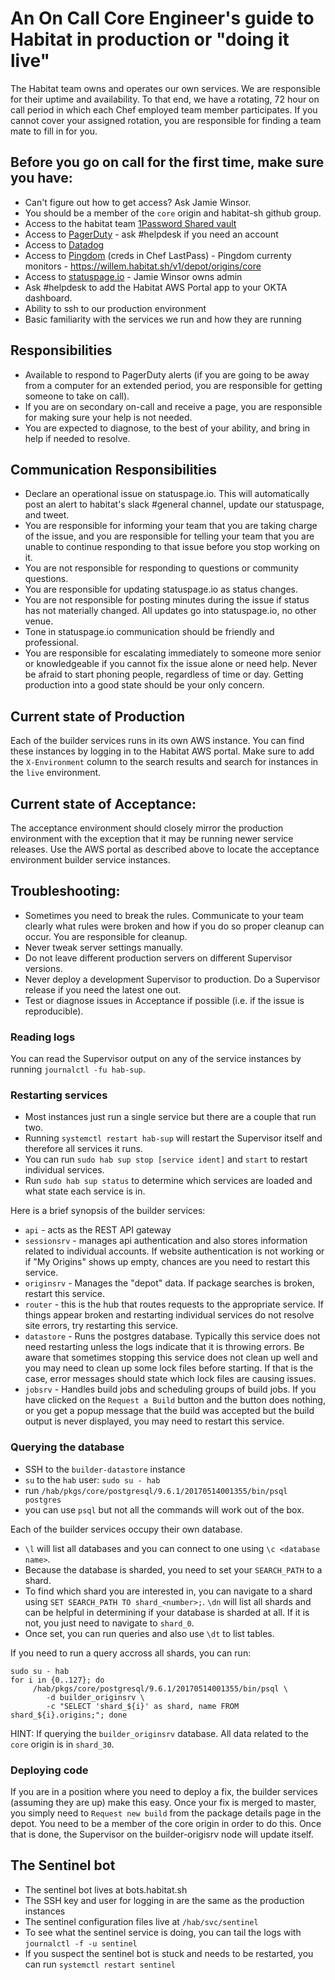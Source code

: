 # An On Call Core Engineer's guide to Habitat in production or "doing it live"

The Habitat team owns and operates our own services.  We are responsible for their uptime and availability.  To that end, we have a rotating, 72 hour on call period in which each Chef employed team member participates. If you cannot cover your assigned rotation, you are responsible for finding a team mate to fill in for you.

## Before you go on call for the first time, make sure you have:

* Can't figure out how to get access? Ask Jamie Winsor.
* You should be a member of the `core` origin and habitat-sh github group.
* Access to the habitat team [1Password Shared vault](https://team-habitat.1password.com)
* Access to [PagerDuty](https://opscode.pagerduty.com) - ask #helpdesk if you need an account
* Access to [Datadog](https://app.datadoghq.com)
* Access to [Pingdom](https://my.pingdom.com) (creds in Chef LastPass) - Pingdom currenty monitors - https://willem.habitat.sh/v1/depot/origins/core
* Access to [statuspage.io](https://statuspage.io) - Jamie Winsor owns admin
* Ask #helpdesk to add the Habitat AWS Portal app to your OKTA dashboard.
* Ability to ssh to our production environment
* Basic familiarity with the services we run and how they are running

## Responsibilities

* Available to respond to PagerDuty alerts (if you are going to be away from a computer for an extended period, you are responsible for getting someone to take on call).
* If you are on secondary on-call and receive a page, you are responsible for making sure your help is not needed.
* You are expected to diagnose, to the best of your ability, and bring in help if needed to resolve.

## Communication Responsibilities
* Declare an operational issue on statuspage.io. This will automatically post an alert to habitat's slack #general channel, update our statuspage, and tweet.
* You are responsible for informing your team that you are taking charge of the issue, and you are responsible for telling your team that you are unable to continue responding to that issue before you stop working on it.
* You are not responsible for responding to questions or community questions.
* You are responsible for updating statuspage.io as status changes.
* You are not responsible for posting minutes during the issue if status has not materially changed. All updates go into statuspage.io, no other venue.
* Tone in statuspage.io communication should be friendly and professional.
* You are responsible for escalating immediately to someone more senior or knowledgeable if you cannot fix the issue alone or need help. Never be afraid to start phoning people, regardless of time or day. Getting production into a good state should be your only concern.

## Current state of Production

Each of the builder services runs in its own AWS instance. You can find these instances by logging in to the Habitat AWS portal. Make sure to add the `X-Environment` column to the search results and search for instances in the `live` environment.

## Current state of Acceptance:

The acceptance environment should closely mirror the production environment with the exception that it may be running newer service releases. Use the AWS portal as described above to locate the acceptance environment builder service instances.

## Troubleshooting:

- Sometimes you need to break the rules. Communicate to your team clearly what rules were broken and how if you do so proper cleanup can occur. You are responsible for cleanup.
- Never tweak server settings manually.
- Do not leave different production servers on different Supervisor versions.
- Never deploy a development Supervisor to production. Do a Supervisor release if you need the latest one out.
- Test or diagnose issues in Acceptance if possible (i.e. if the issue is reproducible).

### Reading logs

You can read the Supervisor output on any of the service instances by running `journalctl -fu hab-sup`.

### Restarting services

- Most instances just run a single service but there are a couple that run two.
- Running `systemctl restart hab-sup` will restart the Supervisor itself and therefore all services it runs.
- You can run `sudo hab sup stop [service ident]` and `start` to restart individual services.
- Run `sudo hab sup status` to determine which services are loaded and what state each service is in.

Here is a brief synopsis of the builder services:

* `api` - acts as the REST API gateway
* `sessionsrv` - manages api authentication and also stores information related to individual accounts. If website authentication is not working or if "My Origins" shows up empty, chances are you need to restart this service.
* `originsrv` - Manages the "depot" data. If package searches is broken, restart this service.
* `router` - this is the hub that routes requests to the appropriate service. If things appear broken and restarting individual services do not resolve site errors, try restarting this service.
* `datastore` - Runs the postgres database. Typically this service does not need restarting unless the logs indicate that it is throwing errors. Be aware that sometimes stopping this service does not clean up well and you may need to clean up some lock files before starting. If that is the case, error messages should state which lock files are causing issues.
* `jobsrv` - Handles build jobs and scheduling groups of build jobs. If you have clicked on the `Request a Build` button and the button does nothing, or you get a popup message that the build was accepted but the build output is never displayed, you may need to restart this service.

### Querying the database

* SSH to the `builder-datastore` instance
* `su` to the `hab` user: `sudo su - hab`
* run `/hab/pkgs/core/postgresql/9.6.1/20170514001355/bin/psql postgres`
* you can use `psql` but not all the commands will work out of the box.

Each of the builder services occupy their own database.
- `\l` will list all databases and you can connect to one using `\c <database name>`.
- Because the database is sharded, you need to set your `SEARCH_PATH` to a shard.
- To find which shard you are interested in, you can navigate to a shard using `SET SEARCH_PATH TO shard_<number>;`. `\dn` will list all shards and can be helpful in determining if your database is sharded at all. If it is not, you just need to navigate to `shard_0`.
- Once set, you can run queries and also use `\dt` to list tables.

If you need to run a query accross all shards, you can run:

```
sudo su - hab
for i in {0..127}; do
     /hab/pkgs/core/postgresql/9.6.1/20170514001355/bin/psql \
        -d builder_originsrv \
        -c "SELECT 'shard_${i}' as shard, name FROM shard_${i}.origins;"; done
```

HINT: If querying the `builder_originsrv` database. All data related to the `core` origin is in `shard_30`.

### Deploying code

If you are in a position where you need to deploy a fix, the builder services (assuming they are up) make this easy. Once your fix is merged to master, you simply need to `Request new build` from the package details page in the depot. You need to be a member of the core origin in order to do this. Once that is done, the Supervisor on the builder-origisrv node will update itself.

## The Sentinel bot

* The sentinel bot lives at bots.habitat.sh
* The SSH key and user for logging in are the same as the production instances
* The sentinel configuration files live at `/hab/svc/sentinel`
* To see what the sentinel service is doing, you can tail the logs with `journalctl -f -u sentinel`
* If you suspect the sentinel bot is stuck and needs to be restarted, you can run `systemctl restart sentinel`
